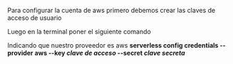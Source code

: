 Para configurar la cuenta de aws primero debemos crear las claves de acceso de usuario 

Luego en la terminal poner el siguiente comando

Indicando que nuestro proveedor es aws
**serverless config credentials --provider aws --key *clave de acceso* --secret *clave secreta***